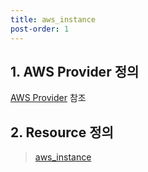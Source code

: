 ```yaml
---
title: aws_instance
post-order: 1
---
```


## 1. AWS Provider 정의

 [AWS Provider](http://kim-dongoh.github.io/terraform/provider/aws/) 참조



## 2. Resource 정의

> [aws_instance](https://registry.terraform.io/providers/hashicorp/aws/latest/docs/resources/instance)
